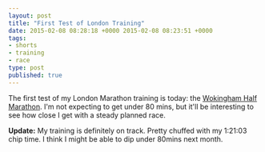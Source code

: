 ```yaml
---
layout: post
title: "First Test of London Training"
date: 2015-02-08 08:28:18 +0000 2015-02-08 08:23:51 +0000
tags:
- shorts
- training
- race
type: post
published: true
---
```

The first test of my London Marathon training is today: the [Wokingham Half Marathon](http://www.wokinghamhalfmarathon.co.uk/). I'm not expecting to get under 80 mins, but it'll be interesting to see how close I get with a steady planned race.

**Update:** My training is definitely on track. Pretty chuffed with my 1:21:03 chip time. I think I might be able to dip under 80mins next month.
